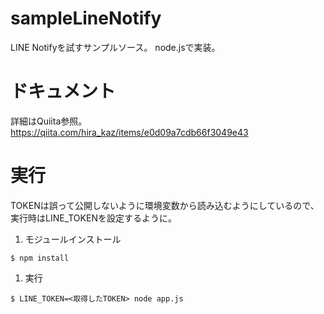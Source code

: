 # sampleLineNotify
LINE Notifyを試すサンプルソース。
node.jsで実装。

# ドキュメント
詳細はQuiita参照。
https://qiita.com/hira_kaz/items/e0d09a7cdb66f3049e43

# 実行
TOKENは誤って公開しないように環境変数から読み込むようにしているので、実行時はLINE_TOKENを設定するように。

1. モジュールインストール
```
$ npm install
```
1. 実行
```
$ LINE_TOKEN=<取得したTOKEN> node app.js
```